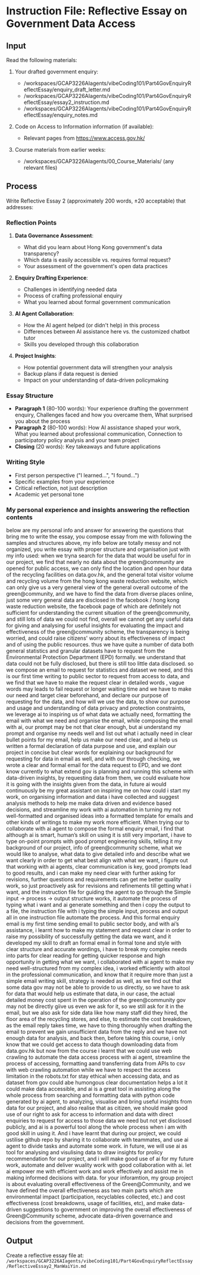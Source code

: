 # Instruction File: Reflective Essay on Government Data Access

## Input
Read the following materials:
1. Your drafted government enquiry:
   - /workspaces/GCAP3226AIagents/vibeCoding101/Part4GovEnquiryReflectEssay/enquiry_draft_letter.md
   - /workspaces/GCAP3226AIagents/vibeCoding101/Part4GovEnquiryReflectEssay/essay2_instruction.md
   - /workspaces/GCAP3226AIagents/vibeCoding101/Part4GovEnquiryReflectEssay/enquiry_notes.md

2. Code on Access to Information information (if available):
   - Relevant pages from https://www.access.gov.hk/
   
3. Course materials from earlier weeks:
   - /workspaces/GCAP3226AIagents/00_Course_Materials/ (any relevant files)

## Process
Write Reflective Essay 2 (approximately 200 words, ±20 acceptable) that addresses:

### Reflection Points

1. **Data Governance Assessment**:
   - What did you learn about Hong Kong government's data transparency?
   - Which data is easily accessible vs. requires formal request?
   - Your assessment of the government's open data practices

2. **Enquiry Drafting Experience**:
   - Challenges in identifying needed data
   - Process of crafting professional enquiry
   - What you learned about formal government communication

3. **AI Agent Collaboration**:
   - How the AI agent helped (or didn't help) in this process
   - Differences between AI assistance here vs. the customized chatbot tutor
   - Skills you developed through this collaboration

4. **Project Insights**:
   - How potential government data will strengthen your analysis
   - Backup plans if data request is denied
   - Impact on your understanding of data-driven policymaking

### Essay Structure
- **Paragraph 1** (80-100 words): Your experience drafting the government enquiry, Challenges faced and how you overcame them, What surprised you about the process
- **Paragraph 2** (80-100 words): How AI assistance shaped your work, What you learned about professional communication, Connection to participatory policy analysis and your team project
- **Closing** (20 words): Key takeaways and future applications

### Writing Style
- First person perspective ("I learned...", "I found...")
- Specific examples from your experience
- Critical reflection, not just description
- Academic yet personal tone

### My personal experience and insights answering the reflection contents
below are my personal info and answer for answering the questions that bring me to write the essay, you compose essay from me with following the samples and structures above, my info below are totally messy and not organized, you write essay with proper structure and organisation just with my info used:
when we tryna search for the data that would be useful for in our project, we find that nearly no data about the green@community are opened for public access, we can only find the location and open hour data of the recycling facilities on data.gov.hk, and the general total visitor volume and recycling volume from the hong kong waste reduction website, which can only give us a very general view of the general overall outcome of the green@community, and we have to find the data from diverse places online, just some very general data are disclosed in the facebook / hong kong waste reduction website, the facebook page of which are definitely not sufficient for understanding the current situation of the green@community, and still lots of data we could not find, overall we cannot get any useful data for giving and analysing for useful insights for evaluating the impact and effectiveness of the green@community scheme, the transparency is being worried, and could raise citizens' worry about its effectiveness of impact and of using the public resources. thus we have quite a number of data both general statistics and granular datasets have to request from the Environmental Protection Department (EPD) formally. we understand that data could not be fully disclosed, but there is still too little data disclosed. so we compose an email to request for statistics and dataset we need, and this is our first time writing to public sector to request from access to data, and we find that we have to make the request clear in detailed words , vague words may leads to fail request or longer waiting time and we have to make our need and target clear beforehand, and declare our purpose of requesting for the data, and how will we use the data, to show our purpose and usage and understanding of data privacy and protection constraints, we leverage ai to inspiring us of what data we actually need, formatting the email with what we need and organise the email, while composing the email with ai, our prompt may be not that clear enough, but ai understand my prompt and organise my needs well and list out what i actually need in clear bullet points for my email, help us make our need clear, and ai help us written a formal declaration of data purpose and use, and explain our project in concise but clear words for explaining our background for requesting for data in email as well, and with our through checking, we wrote a clear and formal email for the data request to EPD, and we dont know currently to what extend gov is planning and running this scheme with data-driven insights, by requesting data from them, we could evaluate how it is going with the insights given from the data, in future ai would continuously be my great assistant on inspiring me on how could i start my work, on organising information and data i have collected and suggest analysis methods to help me make data driven and evidence based decisions, and streamline my work with ai automation in turning my not well-formatted and organised ideas into a formatted template for emails and other kinds of writings to make my work more efficient. When trying our to collaborate with ai agent to compose the formal enquiry email, i find that although ai is smart, human’s skill on using it is still very important, i have to type on-point prompts with good prompt engineering skills, telling it my background of our project, info of green@community scheme, what we would like to analyse, what data to give detailed info and describe what we want clearly in order to get what best align with what we want, i figure out that working with ai agents, clear communication is key, good prompts lead to good results, and i can make my need clear with further asking for revisions, further questions and requirements can get me better quality work, so just proactively ask for revisions and refinements till getting what i want, and the instruction file for guiding the agent to go through the Simple input → process → output structure works, it automate the process of typing what i want and ai generate something and then i copy the output to a file, the instruction file with i typing the simple input, process and output all in one instruction file automate the process. And this formal enquiry email is my first time sending email to public sector body, and with ai’s assistance, i learnt how to make my statement and request clear in order to raise my possibility of successfully getting the data we want, and it developed my skill to draft an formal email in formal tone and style with clear structure and accurate wordings, i have to break my complex needs into parts for clear reading for getting quicker response and high opportunity in getting what we want, i collaborated with ai agent to make my need well-structured from my complex idea, i worked efficiently with aitool in the professional communication, and know that it require more than just a simple email writing skill, strategy is needed as well, as we find out that some data gov may not be able to provide to us directly, so we have to ask for data that would help us estimate that data, in our case, the actual detailed money cost spent in the operation of the green@community gov may not be directly giive us even we ask for it, so we still ask for it in the email, but we also ask for side data like how many staff did they hired, the floor area of the recycling stores, and else, to estimate the cost breakdown, as the email reply takes time, we have to thing thoroughly when drafting the email to prevent we gain unsufficient data from the reply and we have not enough data for analysis, and back then, before taking this course, i only know that we could get access to data though downloading data from data.gov.hk but now from the course i learnt that we could use web crawling to automate the data access process with ai agent, streamline the process of accessing, formatting aand transferring data from APIs to csv with web crawling automation while we have to respect the access limitation in the robots.txt for stay ethical when accessing data, and as dataset from gov could abe humongous clear documentation helps a lot it could make data accessible, and ai is a great tool in assisting along the whole process from searching and formatting data with python code generated by ai agent, to analyzing, visualise and bring useful insights from data for our project, and also realise that as citizen, we should make good use of our right to ask for access to information and data with direct enquiries to request for access to those data we need but not yet disclosed publicly, and ai is a powerful tool along the whole process when i am with good skill in using it. And i have learnt that during our project, we could ustilise github repo by sharing it to collaborate with teammates, and use ai agent to divide tasks and automate some work. in future, we will use ai as tool for analysing and visulising data to draw insights for prolicy recommendation for our project, and i will make good use of ai for my future work, automate and deliver wuality work with good collaboration with ai. let ai empower me with efficient work and work effectively and assist me in making informed decisions with data. for your inforamtion, my group project is about evaluating overall effectiveness of the Green@Community, and we have defined the overall effectiveness ass two main parts which are environmental impact (participation, recyclables collected, etc.) and cost effectiveness (cost breakdowns, usage of facilities, etc), and make data-driven suggestions to government on improving the overall effectiveness of Green@Community scheme, advocate data-driven governance and decisions from the government.


## Output
Create a reflective essay file at:
`/workspaces/GCAP3226AIagents/vibeCoding101/Part4GovEnquiryReflectEssay/ReflectiveEssay2_ManWaiYin.md`
